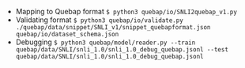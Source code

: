 - Mapping to Quebap format
`$ python3 quebap/io/SNLI2quebap_v1.py`
- Validating format
`$ python3 quebap/io/validate.py ./quebap/data/snippet/SNLI_v1/snippet_quebapformat.json quebap/io/dataset_schema.json`
- Debugging
`$ python3 quebap/model/reader.py --train quebap/data/SNLI/snli_1.0/snli_1.0_debug_quebap.jsonl --test quebap/data/SNLI/snli_1.0/snli_1.0_debug_quebap.jsonl`